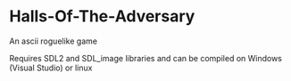 # Halls-Of-The-Adversary
An ascii roguelike game

Requires SDL2 and SDL_image libraries and can be compiled on Windows (Visual Studio) or linux
